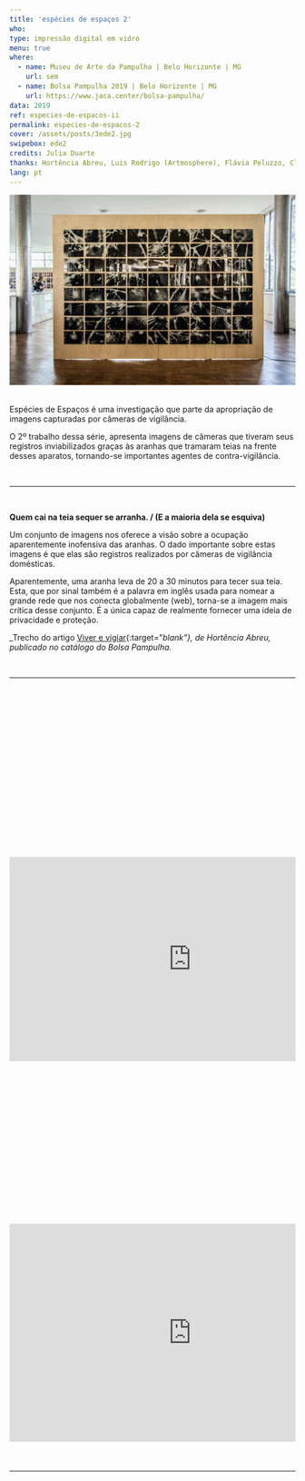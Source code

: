 ```yaml
---
title: 'espécies de espaços 2'
who: 
type: impressão digital em vidro
menu: true
where: 
  - name: Museu de Arte da Pampulha | Belo Horizonte | MG
    url: sem
  - name: Bolsa Pampulha 2019 | Belo Horizonte | MG
    url: https://www.jaca.center/bolsa-pampulha/
data: 2019
ref: especies-de-espacos-ii
permalink: especies-de-espacos-2
cover: /assets/posts/3ede2.jpg
swipebox: ede2
credits: Julia Duarte
thanks: Hortência Abreu, Luis Rodrigo (Artmosphere), Flávia Peluzzo, Clarice G. Lacerda, Félix Blume, Flaviana Lassan, Julia Mesquita, Francisca Caporalli, Monica Hoff, Julia Rebouças, Beatriz Lemos.
lang: pt
---
```


<img src="../assets/posts/especiesdeespacosii.jpg" class="img-border">
<br><br>


Espécies de Espaços é uma investigação que parte da apropriação de imagens capturadas por câmeras de vigilância.

O 2º trabalho dessa série, apresenta imagens de câmeras que tiveram seus registros inviabilizados graças às aranhas que tramaram teias na frente desses aparatos, tornando-se importantes agentes de contra-vigilância.

<br>

--- 

<br>

**Quem cai na teia sequer se arranha. / (E a maioria dela se esquiva)**
  
Um conjunto de imagens nos oferece a visão sobre a ocupação aparentemente inofensiva das aranhas. O dado importante sobre estas imagens é que elas são registros realizados por câmeras de vigilância domésticas. 
  
Aparentemente, uma aranha leva de 20 a 30 minutos para tecer sua teia. Esta, que por sinal também é a palavra em inglês usada para nomear a grande rede que nos conecta globalmente (web), torna-se a imagem mais crítica desse conjunto. É a única capaz de realmente fornecer uma ideia de privacidade e proteção.

_Trecho do artigo [Viver e vigiar](../assets/docs/viver-e-vigiar.pdf){:target="_blank"}, de Hortência Abreu, publicado no catálogo do Bolsa Pampulha._


<br>

--- 

<br>
<div class="row">
    <div class="column">
        <div class="video-wrapper-side video-wrapper-16x9">
        <div style="padding:56.25% 0 0 0;position:relative;">
              <iframe src="https://player.vimeo.com/video/358614507?autoplay=1" width="640" height="360" frameborder="0" allow="autoplay; fullscreen" allowfullscreen></iframe></div>
      </div>
    </div>
    <div class="column">
        <div class="video-wrapper-side video-wrapper-16x9">
        <div style="padding:56.25% 0 0 0;position:relative;">
             <iframe src="https://player.vimeo.com/video/358613381?autoplay=1" width="640" height="384" frameborder="0" allow="autoplay; fullscreen" allowfullscreen></iframe></div>
        </div>
    </div>
</div>
<br>


<br>

--- 

<br>
